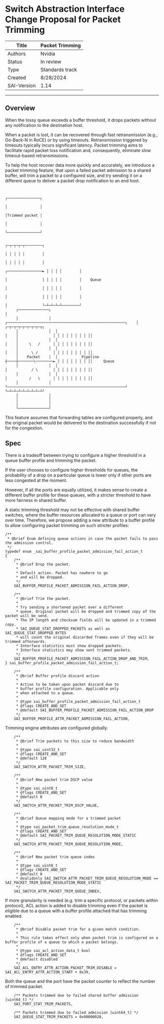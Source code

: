 # Switch Abstraction Interface Change Proposal for Packet Trimming

Title       | Packet Trimming
------------|----------------
Authors     | Nvidia
Status      | In review
Type        | Standards track
Created     | 8/28/2024
SAI-Version | 1.14
----------

## Overview
When the lossy queue exceeds a buffer threshold, it drops packets without any notification to the destination host.

When a packet is lost, it can be recovered through fast retransmission (e.g., Go-Back-N in RoCE) or by using timeouts. Retransmission triggered by timeouts typically incurs significant latency. Packet trimming aims to facilitate rapid packet loss notification and, consequently, eliminate slow timeout-based retransmissions.

To help the host recover data more quickly and accurately, we introduce a packet trimming feature, that upon a failed packet admission to a shared buffer,
will trim a packet to a configured size, and try sending it on a different queue to deliver a packet drop notification to an end host.

```
                                                                                                                                        
                                                                                       ┌───────────────┐                                
                                                                                       │               │                                
                                                                                       │Trimmed packet │                                
                                                                                       │               │                                
                                                                                       └───────────────┘                                
                                                                                                                                        
                                                                                                    ┌─┬─┬─┬─┬────────┐                  
                                                                                                    │ │ │ │ │        │                  
                                                                                                    │ │ │ │ │        │                  
                                                                                   ┌────────────────► │ │ │ │        │                  
                                                                                   │                │ │ │ │ │        │    Queue         
                                                                                   │                │ │ │ │ │        │                  
                                                                                   │                │ │ │ │ │        │                  
                                                                                   │                └─┴─┴─┴─┴────────┘                  
     ┌──────────────┐                                                              │                                                    
     │              │  ┌──────────────────────────────────────────────────────┐    │                ┌─┬─┬─┬─┬─┬─┬─┬─┬┐                  
     │              │  │                                                      │    │                │ │ │ │ │ │ │ │ ││                  
     │              │  │                                                      │    │     \   /      │ │ │ │ │ │ │ │ ││                  
     │              │  │                                                      │    │      \ /       │ │ │ │ │ │ │ │ ││                  
     │    Packet    │  │           Pipeline                                   ┼────┼───────\────────► │ │ │ │ │ │ │ ││     Queue        
     │              │  │                                                      │           / \       │ │ │ │ │ │ │ │ ││                  
     │              │  │                                                      │          /   \      │ │ │ │ │ │ │ │ ││                  
     │              │  └──────────────────────────────────────────────────────┘                     └─┴─┴─┴─┴─┴─┴─┴─┴┘                  
     │              │                                                                                                                   
     │              │                                                                                                                   
     │              │                                                                                                                   
     └──────────────┘                                                                                                                   
```

This feature assumes that forwarding tables are configured properly, and the original packet would be delivered to the destination successfully if not for the congestion.

## Spec
There is a tradeoff between trying to configure a higher threshold in a queue buffer profile and trimming the packet.

If the user chooses to configure higher thresholds for queues, the probability of a drop on a particular queue is lower only if other ports are less congested at the moment.

However, if all the ports are equally utilized, it makes sense to create a different buffer profile for these queues, with a stricter threshold to have more fairness in shared buffer.

A static trimming threshold may not be effective with shared buffer switches, where the buffer resources allocated to a queue or port can vary over time. Therefore, we propose adding a new attribute to a buffer profile to allow configuring packet trimming on such stricter profiles:
```
/**
 * @brief Enum defining queue actions in case the packet fails to pass the admission control.
 */
typedef enum _sai_buffer_profile_packet_admission_fail_action_t
{
    /**
     * @brief Drop the packet.
     *
     * Default action. Packet has nowhere to go
     * and will be dropped.
     */
    SAI_BUFFER_PROFILE_PACKET_ADMISSION_FAIL_ACTION_DROP,

    /**
     * @brief Trim the packet.
     *
     * Try sending a shortened packet over a different
     * queue. Original packet will be dropped and trimmed copy of the packet will be send.
     * The IP length and checksum fields will be updated in a trimmed copy.
     * SAI_QUEUE_STAT_DROPPED_PACKETS as well as SAI_QUEUE_STAT_DROPPED_BYTES
     * will count the original discarded frames even if they will be trimmed afterwards.
     * Interface statistics must show dropped packets.
     * Interface statistics may show sent trimmed packets.
     */
    SAI_BUFFER_PROFILE_PACKET_ADMISSION_FAIL_ACTION_DROP_AND_TRIM,
} sai_buffer_profile_packet_admission_fail_action_t;
```
```
    /**
     * @brief Buffer profile discard action
     *
     * Action to be taken upon packet discard due to
     * buffer profile configuration. Applicable only
     * when attached to a queue.
     *
     * @type sai_buffer_profile_packet_admission_fail_action_t
     * @flags CREATE_AND_SET
     * @default SAI_BUFFER_PROFILE_PACKET_ADMISSION_FAIL_ACTION_DROP
     */
    SAI_BUFFER_PROFILE_ATTR_PACKET_ADMISSION_FAIL_ACTION,
```

Trimming engine attributes are configured globally.
```
    /**
     * @brief Trim packets to this size to reduce bandwidth
     *
     * @type sai_uint32_t
     * @flags CREATE_AND_SET
     * @default 128
     */
    SAI_SWITCH_ATTR_PACKET_TRIM_SIZE,

    /**
     * @brief New packet trim DSCP value
     *
     * @type sai_uint8_t
     * @flags CREATE_AND_SET
     * @default 0
     */
    SAI_SWITCH_ATTR_PACKET_TRIM_DSCP_VALUE,

    /**
     * @brief Queue mapping mode for a trimmed packet
     *
     * @type sai_packet_trim_queue_resolution_mode_t
     * @flags CREATE_AND_SET
     * @default SAI_PACKET_TRIM_QUEUE_RESOLUTION_MODE_STATIC
     */
    SAI_SWITCH_ATTR_PACKET_TRIM_QUEUE_RESOLUTION_MODE,

    /**
     * @brief New packet trim queue index
     *
     * @type sai_uint8_t
     * @flags CREATE_AND_SET
     * @default 0
     * @validonly SAI_SWITCH_ATTR_PACKET_TRIM_QUEUE_RESOLUTION_MODE == SAI_PACKET_TRIM_QUEUE_RESOLUTION_MODE_STATIC
     */
    SAI_SWITCH_ATTR_PACKET_TRIM_QUEUE_INDEX,
```

If more granularity is needed (e.g. trim a specific protocol, or packets within protocol), ACL action is added to disable trimming even if the packet is eligible due to a queue with a buffer profile attached that has trimming enabled.
```
    /**
     * @brief Disable packet trim for a given match condition.
     *
     * This rule takes effect only when packet trim is configured on a buffer profile of a queue to which a packet belongs.
     *
     * @type sai_acl_action_data_t bool
     * @flags CREATE_AND_SET
     * @default disabled
     */
    SAI_ACL_ENTRY_ATTR_ACTION_PACKET_TRIM_DISABLE = SAI_ACL_ENTRY_ATTR_ACTION_START + 0x39,
```

Both the queue and the port have the packet counter to reflect the number of trimmed packet.
```
    /** Packets trimmed due to failed shared buffer admission [uint64_t] */
    SAI_PORT_STAT_TRIM_PACKETS,
```
```
    /** Packets trimmed due to failed admission [uint64_t] */
    SAI_QUEUE_STAT_TRIM_PACKETS = 0x00000028,
```

